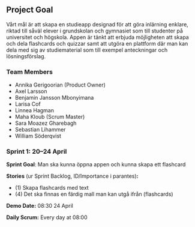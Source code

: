 ## Project Goal

Vårt mål är att skapa en studieapp designad för att göra inlärning enklare, riktad till såväl elever i grundskolan och gymnasiet som till studenter på universitet och högskola. Appen är tänkt att erbjuda möjligheten att skapa och dela flashcards och quizzar samt att utgöra en plattform där man kan dela med sig av studiematerial som till exempel anteckningar och lösningsförslag.

### Team Members

* Annika Gerigoorian (Product Owner)
* Axel Larsson
* Benjamin Jansson Mbonyimana
* Larisa Cof
* Linnea Hagman
* Maha Kloub (Scrum Master)
* Sara Moazez Gharebagh
* Sebastian Lihammer
* William Söderqvist

### Sprint 1: 20–24 April
**Sprint Goal**: Man ska kunna öppna appen och kunna skapa ett flashcard

**Stories** (ur Sprint Backlog, ID/Importance i parantes)**:**
* (1) Skapa flashcards med text
* (4) Det ska finnas en färdig mall man kan utgå ifrån (flashcards)

**Demo Date:** 08:30 24 April

**Daily Scrum:** Every day at 08:00
